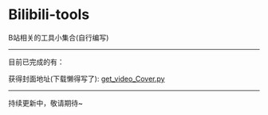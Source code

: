 # Bilibili-tools
B站相关的工具小集合(自行编写)

--------------------------------------------------------------------------------

目前已完成的有：

获得封面地址(下载懒得写了):   [get_video_Cover.py](https://github.com/AlanStar233/Bilibili-tools/blob/main/get_video_Cover.py)

--------------------------------------------------------------------------------

持续更新中，敬请期待~
